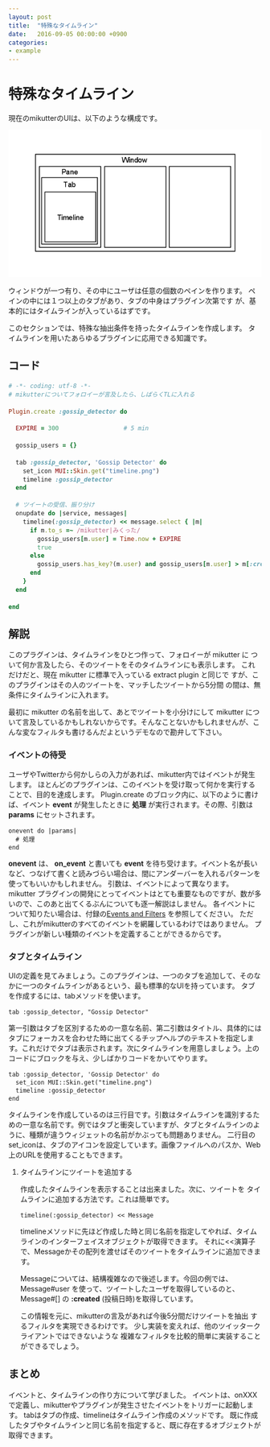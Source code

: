 ```yaml
---
layout: post
title:  "特殊なタイムライン"
date:   2016-09-05 00:00:00 +0900
categories:
- example
---
```

# 特殊なタイムライン<a id="sec-3" name="sec-3"></a>

現在のmikutterのUIは、以下のような構成です。

![img](window-hierarchy.png)

ウィンドウが一つ有り、その中にユーザは任意の個数のペインを作ります。
ペインの中には１つ以上のタブがあり、タブの中身はプラグイン次第です
が、基本的にはタイムラインが入っているはずです。

このセクションでは、特殊な抽出条件を持ったタイムラインを作成します。
タイムラインを用いたあらゆるプラグインに応用できる知識です。

## コード<a id="sec-3-1" name="sec-3-1"></a>

```ruby
# -*- coding: utf-8 -*-
# mikutterについてフォロイーが言及したら、しばらくTLに入れる

Plugin.create :gossip_detector do

  EXPIRE = 300                  # 5 min

  gossip_users = {}

  tab :gossip_detector, 'Gossip Detector' do
    set_icon MUI::Skin.get("timeline.png")
    timeline :gossip_detector
  end

  # ツイートの受信、振り分け
  onupdate do |service, messages|
    timeline(:gossip_detector) << message.select { |m|
      if m.to_s =~ /mikutter|みくった/
        gossip_users[m.user] = Time.now + EXPIRE
        true
      else
        gossip_users.has_key?(m.user) and gossip_users[m.user] > m[:created]
      end
    }
  end

end
```

## 解説<a id="sec-3-2" name="sec-3-2"></a>

このプラグインは、タイムラインをひとつ作って、フォロイーが mikutter に
ついて何か言及したら、そのツイートをそのタイムラインにも表示します。
これだけだと、現在 mikutter に標準で入っている extract plugin と同じで
すが、このプラグインはその人のツイートを、マッチしたツイートから5分間
の間は、無条件にタイムラインに入れます。

最初に mikutter の名前を出して、あとでツイートを小分けにして mikutter
について言及しているかもしれないからです。そんなことないかもしれませんが、こんな変なフィルタも書けるんだよというデモなので勘弁して下さい。

### イベントの待受<a id="sec-3-2-1" name="sec-3-2-1"></a>

ユーザやTwitterから何かしらの入力があれば、mikutter内ではイベントが発生します。
ほとんどのプラグインは、このイベントを受け取って何かを実行することで、目的を達成します。
Plugin.create のブロック内に、以下のように書けば、イベント **event** が発生したときに **処理** が実行されます。その際、引数は **params** にセットされます。

    onevent do |params|
      # 処理
    end

**onevent** は、 **on\_event** と書いても **event** を待ち受けます。イベント名が長いなど、つなげて書くと読みづらい場合は、間にアンダーバーを入れるパターンを使ってもいいかもしれません。
引数は、イベントによって異なります。
mikutter プラグインの開発にとってイベントはとても重要なものですが、数が多いので、このあと出てくるぶんについても逐一解説はしません。
各イベントについて知りたい場合は、付録の[Events and Filters](./event.html) を参照してください。
ただし、これがmikutterのすべてのイベントを網羅しているわけではありません。
プラグインが新しい種類のイベントを定義することができるからです。

### タブとタイムライン<a id="sec-3-2-2" name="sec-3-2-2"></a>

UIの定義を見てみましょう。このプラグインは、一つのタブを追加して、そのなかに一つのタイムラインがあるという、最も標準的なUIを持っています。
タブを作成するには、tabメソッドを使います。

    tab :gossip_detector, "Gossip Detector"

第一引数はタブを区別するための一意な名前、第二引数はタイトル、具体的にはタブにフォーカスを合わせた時に出てくるチップヘルプのテキストを指定します。これだけでタブは表示されます。次にタイムラインを用意しましょう。上のコードにブロックを与え、少しばかりコードをかいてやります。

    tab :gossip_detector, 'Gossip Detector' do
      set_icon MUI::Skin.get("timeline.png")
      timeline :gossip_detector
    end

タイムラインを作成しているのは三行目です。引数はタイムラインを識別するための一意な名前です。例ではタブと衝突していますが、タブとタイムラインのように、種類が違うウィジェットの名前がかぶっても問題ありません。
二行目のset\_iconは、タブのアイコンを設定しています。画像ファイルへのパスか、Web上のURLを使用することもできます。

1.  タイムラインにツイートを追加する

    作成したタイムラインを表示することは出来ました。次に、ツイートを
    タイムラインに追加する方法です。これは簡単です。
    
        timeline(:gossip_detector) << Message
    
    timelineメソッドに先ほど作成した時と同じ名前を指定してやれば、タイムラインのインターフェイスオブジェクトが取得できます。
    それに<<演算子で、Messageかその配列を渡せばそのツイートをタイムラインに追加できます。
    
    Messageについては、結構複雑なので後述します。今回の例では、
    Message#user を使って、ツイートしたユーザを取得しているのと、
    Message#[] の **:created** (投稿日時)を取得しています。
    
    この情報を元に、mikutterの言及があれば今後5分間だけツイートを抽出
    するフィルタを実現できるわけです。
    少し実装を変えれば、他のツイッタークライアントではできないような
    複雑なフィルタを比較的簡単に実装することができるでしょう。

## まとめ<a id="sec-3-3" name="sec-3-3"></a>

イベントと、タイムラインの作り方について学びました。
イベントは、onXXXで定義し、mikutterやプラグインが発生させたイベントをトリガーに起動します。
tabはタブの作成、timelineはタイムライン作成のメソッドです。
既に作成したタブやタイムラインと同じ名前を指定すると、既に存在するオブジェクトが取得できます。
